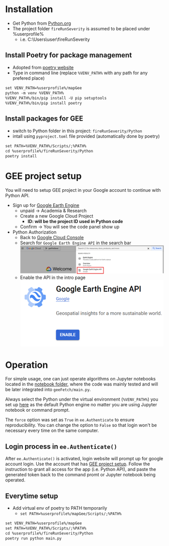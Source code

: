 # Installation
- Get Python from [Python.org](https://www.python.org/)
- The project folder `fireRunSeverity` is assumed to be placed under %userprofile%
  - i.e. C:\Users\user\fireRunSeverity

## Install Poetry for package management
- Adopted from [poetry website](https://python-poetry.org/docs/#installing-manually)
- Type in command line (replace `%VENV_PATH%` with any path for any prefered place)
```{python}
set VENV_PATH=%userprofile%/mapGee
python -m venv %VENV_PATH%
%VENV_PATH%/bin/pip install -U pip setuptools
%VENV_PATH%/bin/pip install poetry
```

## Install packages for GEE
- switch to Python folder in this project: `fireRunSeverity/Python`
- intall using `pyproject.toml` file provided (automatically done by poetry) 
```
set PATH=%VENV_PATH%/Scripts/;%PATH%
cd %userprofile%/fireRunSeverity/Python
poetry install
```

# GEE project setup
You will need to setup GEE project in your Google account to continue with Python API.
- Sign up for [Google Earth Engine](https://code.earthengine.google.com/register)
  - unpaid -> Academia & Research
  - Create a new Google Cloud Project
    - **ID: will be the project ID used in Python code**
  - Confirm -> You will see the code panel show up
- Python Authorization
  - Back to [Google Cloud Console](https://console.cloud.google.com/)
  - Search for `Google Earth Engine API` in the search bar
  ![GEE Search Screenshot](man/gee_Search.png)
  - Enable the API in the intro page
  ![GEE API Screenshot](man/gee_API.png)

# Operation
For simple usage, one can just operate algorithms on Jupyter notebooks located in the [notebook folder](/geeFetch/notebook/), where the code was mainly tested and will be later integrated into `geeFetch/main.py`.

Always select the Python under the virtual environment (`%VENV_PATH%`) you set up [here](#install-poetry-for-package-management) as the default Python engine no matter you are using Jupyter notebook or command prompt.

The `force` option was set as `True` in `ee.Authenticate` to ensure reproducibility. You can change the option to `False` so that login won't be necessary every time on the same computer.

## Login process in `ee.Authenticate()`
After `ee.Authenticate()` is activated, login website will prompt up for google account login. Use the account that has [GEE project setup](#gee-project-setup). Follow the instruction to grant all access for the app (i.e. Python API), and paste the generated token back to the command promt or Jupyter notebook being operated.

## Everytime setup
- Add virtual env of poetry to PATH temporarily
  - `set PATH=%userprofile%/mapGee/Scripts/;%PATH%`

```
set VENV_PATH=%userprofile%/mapGee
set PATH=%VENV_PATH%/Scripts/;%PATH%
cd %userprofile%/fireRunSeverity/Python
poetry run python main.py
```